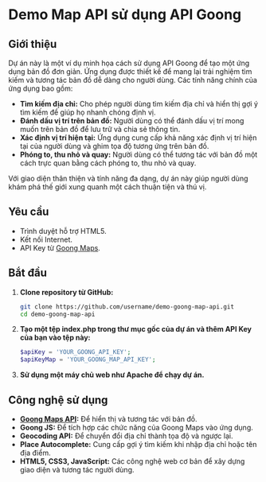 # Demo Map API sử dụng API Goong

## **Giới thiệu**

Dự án này là một ví dụ minh họa cách sử dụng API Goong để tạo một ứng dụng bản đồ đơn giản. Ứng dụng được thiết kế để mang lại trải nghiệm tìm kiếm và tương tác bản đồ dễ dàng cho người dùng. Các tính năng chính của ứng dụng bao gồm:

- **Tìm kiếm địa chỉ:** Cho phép người dùng tìm kiếm địa chỉ và hiển thị gợi ý tìm kiếm để giúp họ nhanh chóng định vị.
- **Đánh dấu vị trí trên bản đồ:** Người dùng có thể đánh dấu vị trí mong muốn trên bản đồ để lưu trữ và chia sẻ thông tin.
- **Xác định vị trí hiện tại:** Ứng dụng cung cấp khả năng xác định vị trí hiện tại của người dùng và ghim tọa độ tương ứng trên bản đồ.
- **Phóng to, thu nhỏ và quay:** Người dùng có thể tương tác với bản đồ một cách trực quan bằng cách phóng to, thu nhỏ và quay.

Với giao diện thân thiện và tính năng đa dạng, dự án này giúp người dùng khám phá thế giới xung quanh một cách thuận tiện và thú vị.

## **Yêu cầu**

- Trình duyệt hỗ trợ HTML5.
- Kết nối Internet.
- API Key từ [Goong Maps](https://link-to-goong-maps-api-docs).

## **Bắt đầu**

1. **Clone repository từ GitHub:**

    ```bash
    git clone https://github.com/username/demo-goong-map-api.git
    cd demo-goong-map-api
    ```

2. **Tạo một tệp index.php trong thư mục gốc của dự án và thêm API Key của bạn vào tệp này:**

    ```php
    $apiKey = 'YOUR_GOONG_API_KEY';
    $apiKeyMap = 'YOUR_GOONG_MAP_API_KEY';
    ```

3. **Sử dụng một máy chủ web như Apache để chạy dự án.**

## **Công nghệ sử dụng**

- **[Goong Maps API](https://link-to-goong-maps-api-docs):** Để hiển thị và tương tác với bản đồ.
- **Goong JS:** Để tích hợp các chức năng của Goong Maps vào ứng dụng.
- **Geocoding API:** Để chuyển đổi địa chỉ thành tọa độ và ngược lại.
- **Place Autocomplete:** Cung cấp gợi ý tìm kiếm khi nhập địa chỉ hoặc tên địa điểm.
- **HTML5, CSS3, JavaScript:** Các công nghệ web cơ bản để xây dựng giao diện và tương tác người dùng.
